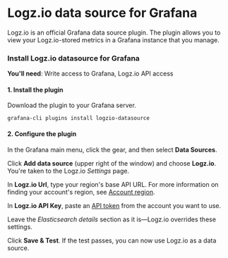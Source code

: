 # Logz.io data source for Grafana

Logz.io is an official Grafana data source plugin.
The plugin allows you to view your Logz.io-stored metrics in a Grafana instance that you manage.

### Install Logz.io datasource for Grafana

**You'll need**:
Write access to Grafana,
Logz.io API access

#### 1. Install the plugin

Download the plugin to your Grafana server.

```shell
grafana-cli plugins install logzio-datasource
```

#### 2. Configure the plugin

In the Grafana main menu, click the gear, and then select **Data Sources**.

Click **Add data source** (upper right of the window) and choose **Logz.io**.
You're taken to the Logz.io _Settings_ page.

In **Logz.io Url**, type your region's base API URL.
For more information on finding your account's region, see [Account region](https://docs.logz.io/user-guide/accounts/account-region.html).

In **Logz.io API Key**, paste an [API token](https://app.logz.io/#/dashboard/settings/api-tokens) from the account you want to use.

Leave the _Elasticsearch details_ section as it is—Logz.io overrides these settings.

Click **Save & Test**.
If the test passes, you can now use Logz.io as a data source.
